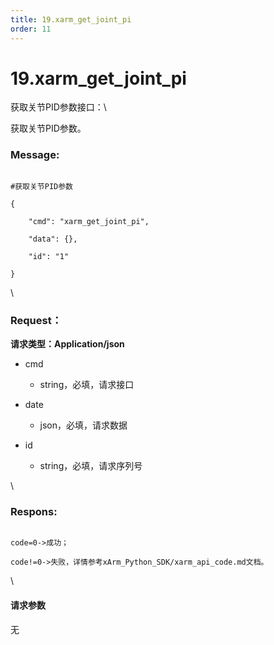 ```yaml
---
title: 19.xarm_get_joint_pi
order: 11
---
```

# 19.xarm\_get\_joint\_pi



 



获取关节PID参数接口：\

获取关节PID参数。



### Message:  



```

#获取关节PID参数

{

    "cmd": "xarm_get_joint_pi",

    "data": {},

    "id": "1"

}

```



\





### Request：    



**请求类型：Application/json**



* cmd

  * string，必填，请求接口

* date

  * json，必填，请求数据

* id

  * string，必填，请求序列号



\





### Respons:     



```

code=0->成功；

code!=0->失败，详情参考xArm_Python_SDK/xarm_api_code.md文档。

```



\





#### 请求参数



无
